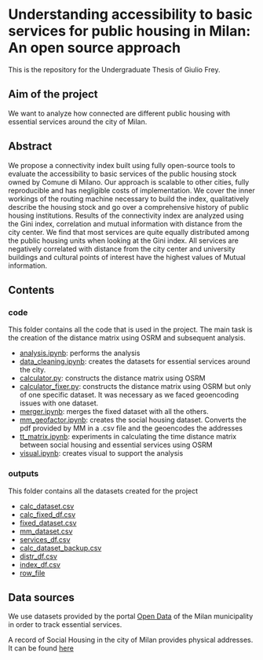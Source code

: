 # Understanding accessibility to basic services for public housing in Milan: An open source approach

This is the repository for the Undergraduate Thesis of Giulio Frey.

## Aim of the project

We want to analyze how connected are different public housing with essential services around the city of Milan. 

## Abstract

We propose a connectivity index built using fully open-source tools to evaluate the accessibility to basic services of the public housing stock owned by Comune di Milano. Our approach is scalable to other cities, fully reproducible and has negligible costs of implementation. We cover the inner workings of the routing machine necessary to build the index, qualitatively describe the housing stock and go over a comprehensive history of public housing institutions. Results of the connectivity index are analyzed using the Gini index, correlation and mutual information with distance from the city center. We find that most services are quite equally distributed among the public housing units when
looking at the Gini index. All services are negatively correlated with distance from the city center and university buildings and cultural points of interest have the highest values of Mutual information.

## Contents

### code 

This folder contains all the code that is used in the project. The main task is the creation of the distance matrix using OSRM and subsequent analysis. 

* [analysis.ipynb](code/analysis.ipynb): performs the analysis
* [data_cleaning.ipynb](code/data_cleaning.ipynb): creates the datasets for essential services around the city. 
* [calculator.py](code/calculator.py): constructs the distance matrix using OSRM 
* [calculator_fixer.py](code/calculator_fixer.py): constructs the distance matrix using OSRM but only of one specific dataset. It was necessary as we faced geoencoding issues with one dataset.
* [merger.ipynb](code/merger.ipynb): merges the fixed dataset with all the others.
* [mm_geofactor.ipynb](code/mm_geofactor.ipynb): creates the social housing dataset. Converts the pdf provided by MM in a .csv file and the geoencodes the addresses 
* [tt_matrix.ipynb](code/tt_matrix.ipynb): experiments in calculating the time distance matrix between social housing and essential services using OSRM
* [visual.ipynb](code/visual.ipynb): creates visual to support the analysis

### outputs

This folder contains all the datasets created for the project

 * [calc_dataset.csv ](calc_dataset.csv )        
 * [calc_fixed_df.csv](calc_fixed_df.csv)  
 * [fixed_dataset.csv](fixed_dataset.csv)  
 * [mm_dataset.csv](mm_dataset.csv)  
 * [services_df.csv](services_df.csv)
 * [calc_dataset_backup.csv](calc_dataset_backup.csv)  
 * [distr_df.csv](distr_df.csv)       
 * [index_df.csv](index_df.csv)      
 * [row_file](row_file)


## Data sources

We use datasets provided by the portal [Open Data](https://dati.comune.milano.it/) of the Milan municipality in order to track essential services. 

A record of Social Housing in the city of Milan provides physical addresses. It can be found [here](https://casa.mmspa.eu/wps/portal/pon/case/home/patrimonio/alloggi/!ut/p/z1/04_Sj9CPykssy0xPLMnMz0vMAfIjo8zifQ0sjdwtTIx83f0NzQ0c_SzcDEKCfIz8_c30w1EVWHiYGRkEeod5-AUEBxkYOhvrRxGj3wAHcDQgTj8eBVH4jQ_Xj8JnhYW3OboCC3N3oM6w4GBD08BAAzc3YwwFmGFAyBUFuaGhEQaZnumOiooA8-SPZw!!/dz/d5/L2dBISEvZ0FBIS9nQSEh/)

